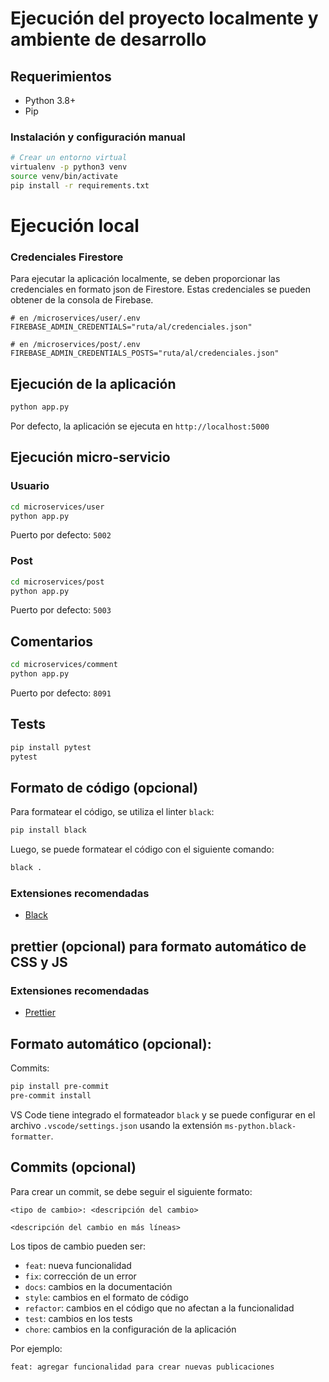 # Ejecución del proyecto localmente y ambiente de desarrollo

## Requerimientos

- Python 3.8+
- Pip

### Instalación y configuración manual

```bash
# Crear un entorno virtual
virtualenv -p python3 venv
source venv/bin/activate
pip install -r requirements.txt
```

# Ejecución local

### Credenciales Firestore

Para ejecutar la aplicación localmente, se deben proporcionar las credenciales en formato json de Firestore. Estas credenciales se pueden obtener de la consola de Firebase.

```
# en /microservices/user/.env
FIREBASE_ADMIN_CREDENTIALS="ruta/al/credenciales.json"

# en /microservices/post/.env
FIREBASE_ADMIN_CREDENTIALS_POSTS="ruta/al/credenciales.json"
```

## Ejecución de la aplicación

```bash
python app.py
```

Por defecto, la aplicación se ejecuta en `http://localhost:5000`

## Ejecución micro-servicio

### Usuario

```bash
cd microservices/user
python app.py
```

Puerto por defecto: `5002`

### Post

```bash
cd microservices/post
python app.py
```

Puerto por defecto: `5003`

## Comentarios

```bash
cd microservices/comment
python app.py
```

Puerto por defecto: `8091`

## Tests

```bash
pip install pytest
pytest
```

## Formato de código (opcional)

Para formatear el código, se utiliza el linter `black`:

```bash
pip install black
```

Luego, se puede formatear el código con el siguiente comando:

```bash
black .
```

### Extensiones recomendadas

- [Black](https://marketplace.visualstudio.com/items?itemName=ms-python.black-formatter)

## prettier (opcional) para formato automático de CSS y JS

### Extensiones recomendadas

- [Prettier](https://marketplace.visualstudio.com/items?itemName=esbenp.prettier-vscode)

## Formato automático (opcional):

Commits:

```bash
pip install pre-commit
pre-commit install
```

VS Code tiene integrado el formateador `black` y se puede configurar en el archivo `.vscode/settings.json` usando la extensión `ms-python.black-formatter`.

## Commits (opcional)

Para crear un commit, se debe seguir el siguiente formato:

```
<tipo de cambio>: <descripción del cambio>

<descripción del cambio en más líneas>
```

Los tipos de cambio pueden ser:

- `feat`: nueva funcionalidad
- `fix`: corrección de un error
- `docs`: cambios en la documentación
- `style`: cambios en el formato de código
- `refactor`: cambios en el código que no afectan a la funcionalidad
- `test`: cambios en los tests
- `chore`: cambios en la configuración de la aplicación

Por ejemplo:

```
feat: agregar funcionalidad para crear nuevas publicaciones
```
